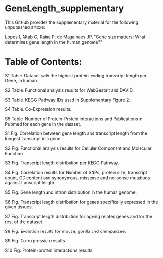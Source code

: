 # GeneLength_supplementary
This GitHub provides the supplementary material for the following unpublished article:

Lopes I, Altab G, Raina P, de Magalhaes JP. "Gene size matters: What determines gene length in the human genome?"






# Table of Contents:

S1 Table. Dataset with the highest protein-coding transcript length per Gene, in human.

S2 Table. Functional analysis results for WebGestalt and DAVID.

S3 Table. KEGG Pathway IDs used in Supplementary Figure 2.

S4 Table. Co-Expression results.

S5 Table. Number of Protein-Protein interactions and Publications in Pubmed for each gene in the dataset.

S1 Fig. Correlation between gene length and transcript length from the longest transcript in a gene.

S2 Fig. Functional analysis results for Cellular Component and Molecular Function.

S3 Fig. Transcript length distribution per KEGG Pathway.

S4 Fig. Correlation results for Number of SNPs, protein size, transcript count, GC content and synonymous, missense and nonsense mutations against transcript length.

S5 Fig. Gene length and intron distribution in the human genome.

S6 Fig. Transcript length distribution for genes specifically expressed in the given tissues.

S7 Fig. Transcript length distribution for ageing related genes and for the rest of the dataset.

S8 Fig. Evolution results for mouse, gorilla and chimpanzee.

S9 Fig. Co-expression results.

S10 Fig. Protein-protein interactions results.

